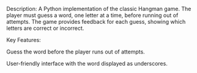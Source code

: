 Description:
A Python implementation of the classic Hangman game. The player must guess a word, one letter at a time, before running out of attempts. The game provides feedback for each guess, showing which letters are correct or incorrect.

Key Features:

Guess the word before the player runs out of attempts.

User-friendly interface with the word displayed as underscores.
